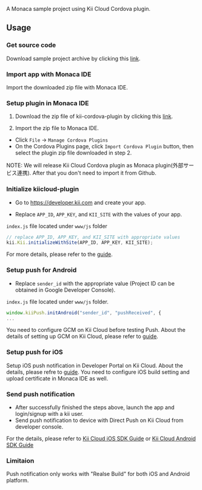 A Monaca sample project using Kii Cloud Cordova plugin.

## Usage

### Get source code
Download sample project archive by clicking this [link](https://github.com/KiiPlatform/monaca-plugin-sample/archive/master.zip).

### Import app with Monaca IDE
Import the downloaded zip file with Monaca IDE.

### Setup plugin in Monaca IDE

1. Download the zip file of kii-cordova-plugin by clicking this [link](https://github.com/KiiPlatform/kii-cordova-plugin/archive/monaca.zip).

2. Import the zip file to Monaca IDE.
  * Click `File` -> `Manage Cordova Plugins`
  * On the Cordova Plugins page, click `Import Cordova Plugin` button, then select the plugin zip file downloaded in step 2.

NOTE: We will release Kii Cloud Cordova plugin as Monaca plugin(外部サービス連携).
After that you don't need to import it from Github.

### Initialize kiicloud-plugin
- Go to https://developer.kii.com and create your app.

-  Replace `APP_ID`, `APP_KEY`, and `KII_SITE` with the values of your app.

`index.js` file located under `www/js` folder
```js
// replace APP_ID, APP_KEY, and KII_SITE with appropriate values
kii.Kii.initializeWithSite(APP_ID, APP_KEY, KII_SITE);
```

For more details, please refer to the [guide](http://docs.kii.com/en/guides/javascript/quickstart/).


### Setup push for Android

- Replace `sender_id` with the appropriate value (Project ID can be obtained in Google Developer Console).

`index.js` file located under `www/js` folder.
```js
window.kiiPush.initAndroid("sender_id", "pushReceived", {
...
```
You need to configure GCM on Kii Cloud before testing Push.
About the details of setting up GCM on Kii Cloud, please refer to [guide](http://documentation.kii.com/en/samples/push-notifications/push-notifications-android/).

### Setup push for iOS

Setup iOS push notification in Developer Portal on Kii Cloud.
About the details, please refre to [guide](http://documentation.kii.com/en/samples/push-notifications/push-notifications-ios/).
You need to configure iOS build setting and upload certificate in Monaca IDE as well.

### Send push notification

- After successfully finished the steps above, launch the app and login/signup with a kii user.
- Send push notification to device with Direct Push on Kii Cloud from developer console.

For the details, please refer to [Kii Cloud iOS SDK Guide](http://documentation.kii.com/en/guides/ios/managing-push-notification/direct-push/) or [Kii Cloud Android SDK Guide](http://documentation.kii.com/en/guides/android/managing-push-notification/direct-push/)

###  Limitaion

Push notification only works with "Realse Build" for both iOS and Android platform.
